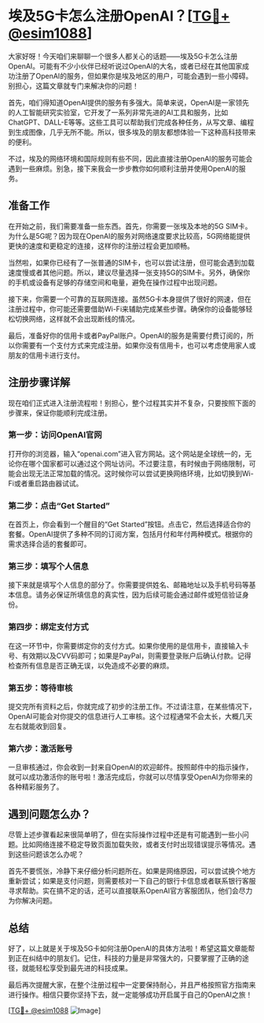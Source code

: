 # 埃及5G卡怎么注册OpenAI？[[TG💪+ @esim1088](https://t.me/s/esim1088)]

大家好呀！今天咱们来聊聊一个很多人都关心的话题——埃及5G卡怎么注册OpenAI。可能有不少小伙伴已经听说过OpenAI的大名，或者已经在其他国家成功注册了OpenAI的服务，但如果你是埃及地区的用户，可能会遇到一些小障碍。别担心，这篇文章就专门来解决你的问题！

首先，咱们得知道OpenAI提供的服务有多强大。简单来说，OpenAI是一家领先的人工智能研究实验室，它开发了一系列非常先进的AI工具和服务，比如ChatGPT、DALL-E等等。这些工具可以帮助我们完成各种任务，从写文章、编程到生成图像，几乎无所不能。所以，很多埃及的朋友都想体验一下这种高科技带来的便利。

不过，埃及的网络环境和国际规则有些不同，因此直接注册OpenAI的服务可能会遇到一些麻烦。别急，接下来我会一步步教你如何顺利注册并使用OpenAI的服务。

## 准备工作

在开始之前，我们需要准备一些东西。首先，你需要一张埃及本地的5G SIM卡。为什么是5G呢？因为现在OpenAI的服务对网络速度要求比较高，5G网络能提供更快的速度和更稳定的连接，这样你的注册过程会更加顺畅。

当然啦，如果你已经有了一张普通的SIM卡，也可以尝试注册，但可能会遇到加载速度慢或者其他问题。所以，建议尽量选择一张支持5G的SIM卡。另外，确保你的手机或设备有足够的存储空间和电量，避免在操作过程中出现问题。

接下来，你需要一个可靠的互联网连接。虽然5G卡本身提供了很好的网速，但在注册过程中，你可能还需要借助Wi-Fi来辅助完成某些步骤。确保你的设备能够轻松切换网络，这样就不会出现断线的情况。

最后，准备好你的信用卡或者PayPal账户。OpenAI的服务是需要付费订阅的，所以你需要有一个支付方式来完成注册。如果你没有信用卡，也可以考虑使用家人或朋友的信用卡进行支付。

## 注册步骤详解

现在咱们正式进入注册流程啦！别担心，整个过程其实并不复杂，只要按照下面的步骤来，保证你能顺利完成注册。

### 第一步：访问OpenAI官网

打开你的浏览器，输入“openai.com”进入官方网站。这个网站是全球统一的，无论你在哪个国家都可以通过这个网址访问。不过要注意，有时候由于网络限制，可能会出现无法正常加载的情况。这时候你可以尝试更换网络环境，比如切换到Wi-Fi或者重启路由器试试。

### 第二步：点击“Get Started”

在首页上，你会看到一个醒目的“Get Started”按钮。点击它，然后选择适合你的套餐。OpenAI提供了多种不同的订阅方案，包括月付和年付两种模式。根据你的需求选择合适的套餐即可。

### 第三步：填写个人信息

接下来就是填写个人信息的部分了。你需要提供姓名、邮箱地址以及手机号码等基本信息。请务必保证所填信息的真实性，因为后续可能会通过邮件或短信验证身份。

### 第四步：绑定支付方式

在这一环节中，你需要绑定你的支付方式。如果你使用的是信用卡，直接输入卡号、有效期以及CVV码即可；如果是PayPal，则需要登录账户后确认付款。记得检查所有信息是否正确无误，以免造成不必要的麻烦。

### 第五步：等待审核

提交完所有资料之后，你就完成了初步的注册工作。不过请注意，在某些情况下，OpenAI可能会对你提交的信息进行人工审核。这个过程通常不会太长，大概几天左右就能收到回复。

### 第六步：激活账号

一旦审核通过，你会收到一封来自OpenAI的欢迎邮件。按照邮件中的指示操作，就可以成功激活你的账号啦！激活完成后，你就可以尽情享受OpenAI为你带来的各种精彩服务了。

## 遇到问题怎么办？

尽管上述步骤看起来很简单明了，但在实际操作过程中还是有可能遇到一些小问题。比如网络连接不稳定导致页面加载失败，或者支付时出现错误提示等情况。遇到这些问题该怎么办呢？

首先不要慌张，冷静下来仔细分析问题所在。如果是网络原因，可以尝试换个地方重新尝试；如果是支付问题，则需要核对一下自己的银行卡信息或者联系银行客服寻求帮助。实在搞不定的话，还可以直接联系OpenAI官方客服团队，他们会尽力为你解决问题。

## 总结

好了，以上就是关于埃及5G卡如何注册OpenAI的具体方法啦！希望这篇文章能帮到正在纠结中的朋友们。记住，科技的力量是非常强大的，只要掌握了正确的途径，就能轻松享受到最先进的科技成果。

最后再次提醒大家，在整个注册过程中一定要保持耐心，并且严格按照官方指南来进行操作。相信只要你坚持下去，就一定能够成功开启属于自己的OpenAI之旅！

[[TG💪+ @esim1088](https://t.me/s/esim1088) ![Image](https://i.postimg.cc/4NQfJmqS/Snipaste-2025-05-13-00-14-12.png)]